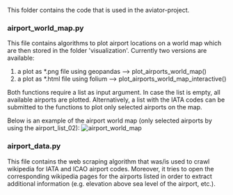 This folder contains the code that is used in the aviator-project.



### airport_world_map.py
This file contains algorithms to plot airport locations on a world map which are then stored in the folder 'visualization'. Currently two versions are available:
1) a plot as *.png file using geopandas --> plot_airports_world_map()
2) a plot as *.html file using folium --> plot_airports_world_map_interactive()

Both functions require a list as input argument. In case the list is empty, all available airports are plotted. Alternatively, a list with the IATA codes can be submitted to the functions to plot only selected airports on the map.

Below is an example of the airport world map (only selected airports by using the airport_list_02):
![airport_world_map](https://user-images.githubusercontent.com/122737573/220220123-e4bc023b-ea9a-4fce-856c-3543acf6c57f.png)



### airport_data.py
This file contains the web scraping algorithm that was/is used to crawl wikipedia for IATA and ICAO airport codes. Moreover, it tries to open the corresponding wikipedia pages for the airports listed in order to extract additional information (e.g. elevation above sea level of the airport, etc.).
